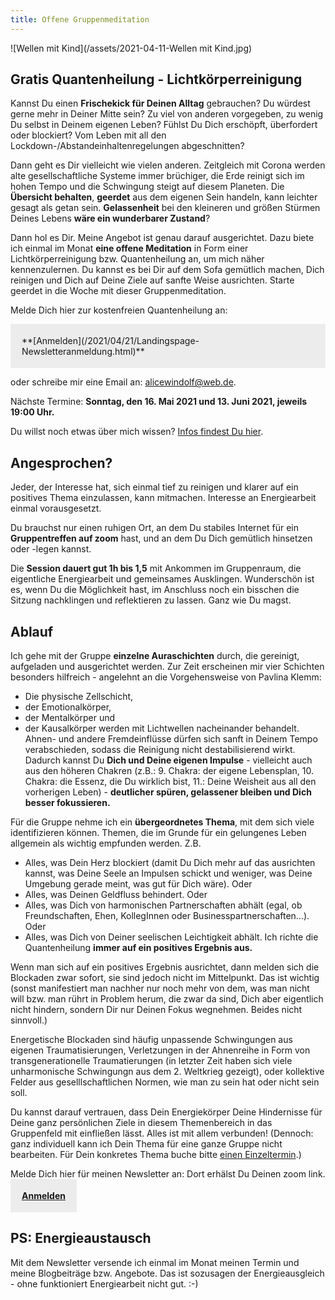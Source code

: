 ```yaml
---
title: Offene Gruppenmeditation
---
```


![Wellen mit Kind](/assets/2021-04-11-Wellen mit Kind.jpg)

## Gratis Quantenheilung - Lichtkörperreinigung
Kannst Du einen **Frischekick für Deinen Alltag** gebrauchen? Du würdest gerne mehr in Deiner Mitte sein? Zu viel von anderen vorgegeben, zu wenig Du selbst in Deinem eigenen Leben? Fühlst Du Dich erschöpft, überfordert oder blockiert? Vom Leben mit all den Lockdown-/Abstandeinhaltenregelungen abgeschnitten? 

Dann geht es Dir vielleicht wie vielen anderen. Zeitgleich mit Corona werden alte gesellschaftliche Systeme immer brüchiger, die Erde reinigt sich im hohen Tempo und die Schwingung steigt auf diesem Planeten. Die **Übersicht behalten**, **geerdet** aus dem eigenen Sein handeln, kann leichter gesagt als getan sein. **Gelassenheit** bei den kleineren und größen Stürmen Deines Lebens **wäre ein wunderbarer Zustand**? 

Dann hol es Dir. Meine Angebot ist genau darauf ausgerichtet. Dazu biete ich einmal im Monat **eine offene Meditation** in Form einer Lichtkörperreinigung bzw. Quantenheilung an, um mich näher kennenzulernen. Du kannst es bei Dir auf dem Sofa gemütlich machen, Dich reinigen und Dich auf Deine Ziele auf sanfte Weise ausrichten. Starte geerdet in die Woche mit dieser Gruppenmeditation. 

Melde Dich hier zur kostenfreien Quantenheilung an: 

<span style='display:inline-block;padding:18px;background:#ececec'>
**[Anmelden](/2021/04/21/Landingspage-Newsletteranmeldung.html)**
</span>

oder schreibe mir eine Email an: alicewindolf@web.de.

Nächste Termine: **Sonntag, den 16. Mai 2021 und 13. Juni 2021, jeweils 19:00 Uhr.** 

Du willst noch etwas über mich wissen? [Infos findest Du hier](/about/). 

## Angesprochen?
Jeder, der Interesse hat, sich einmal tief zu reinigen und klarer auf ein positives Thema einzulassen, kann mitmachen. Interesse an Energiearbeit einmal vorausgesetzt. 

Du brauchst nur einen ruhigen Ort, an dem Du stabiles Internet für ein **Gruppentreffen auf zoom** hast, und an dem Du Dich gemütlich hinsetzen oder -legen kannst.

Die **Session dauert gut 1h bis 1,5** mit Ankommen im Gruppenraum, die eigentliche Energiearbeit und gemeinsames Ausklingen. Wunderschön ist es, wenn Du die Möglichkeit hast, im Anschluss noch ein bisschen die Sitzung nachklingen und reflektieren zu lassen. Ganz wie Du magst.  

## Ablauf
Ich gehe mit der Gruppe **einzelne Auraschichten** durch, die gereinigt, aufgeladen und ausgerichtet werden. Zur Zeit erscheinen mir vier Schichten besonders hilfreich - angelehnt an die Vorgehensweise von Pavlina Klemm: 
- Die physische Zellschicht, 
- der Emotionalkörper, 
- der Mentalkörper und 
- der Kausalkörper 
werden mit Lichtwellen nacheinander behandelt. Ahnen- und andere Fremdeinflüsse dürfen sich sanft in Deinem Tempo verabschieden, sodass die Reinigung nicht destabilisierend wirkt. Dadurch kannst Du **Dich und Deine eigenen Impulse** - vielleicht auch aus den höheren Chakren (z.B.: 9. Chakra: der eigene Lebensplan, 10. Chakra: die Essenz, die Du wirklich bist, 11.: Deine Weisheit aus all den vorherigen Leben) - **deutlicher spüren, gelassener bleiben und Dich besser fokussieren.**  

Für die Gruppe nehme ich ein **übergeordnetes Thema**, mit dem sich viele identifizieren können. Themen, die im Grunde für ein gelungenes Leben allgemein als wichtig empfunden werden. Z.B. 
- Alles, was Dein Herz blockiert (damit Du Dich mehr auf das ausrichten kannst, was Deine Seele an Impulsen schickt und weniger, was Deine Umgebung gerade meint, was gut für Dich wäre). Oder 
- Alles, was Deinen Geldfluss behindert. Oder 
- Alles, was Dich von harmonischen Partnerschaften abhält (egal, ob Freundschaften, Ehen, KollegInnen oder Businesspartnerschaften...). Oder
- Alles, was Dich von Deiner seelischen Leichtigkeit abhält.
Ich richte die Quantenheilung **immer auf ein positives Ergebnis aus.**

Wenn man sich auf ein positives Ergebnis ausrichtet, dann melden sich die Blockaden zwar sofort, sie sind jedoch nicht im Mittelpunkt. Das ist wichtig (sonst manifestiert man nachher nur noch mehr von dem, was man nicht will bzw. man rührt in Problem herum, die zwar da sind, Dich aber eigentlich nicht hindern, sondern Dir nur Deinen Fokus wegnehmen. Beides nicht sinnvoll.) 

Energetische Blockaden sind häufig unpassende Schwingungen aus eigenen Traumatisierungen, Verletzungen in der Ahnenreihe in Form von transgenerationelle Traumatierungen (in letzter Zeit haben sich viele unharmonische Schwingungn aus dem 2. Weltkrieg gezeigt), oder kollektive Felder aus geselllschaftlichen Normen, wie man zu sein hat oder nicht sein soll.

Du kannst darauf vertrauen, dass Dein Energiekörper Deine Hindernisse für Deine ganz persönlichen Ziele in diesem Themenbereich in das Gruppenfeld mit einfließen lässt. Alles ist mit allem verbunden! (Dennoch: ganz individuell kann ich Dein Thema für eine ganze Gruppe nicht bearbeiten. Für Dein konkretes Thema buche bitte [einen Einzeltermin](/2021/03/19/Einzelsitzungen.html).)

Melde Dich hier für meinen Newsletter an: Dort erhälst Du Deinen zoom link.  
<span style='display:inline-block;padding:18px;background:#ececec'>
**[Anmelden](/2021/04/21/Landingspage-Newsletteranmeldung.html)**
</span>


## PS: Energieaustausch
Mit dem Newsletter versende ich einmal im Monat meinen Termin und meine Blogbeiträge bzw. Angebote. Das ist sozusagen der Energieausgleich - ohne funktioniert Energiearbeit nicht gut. :-)  
